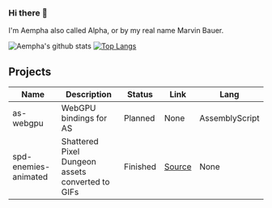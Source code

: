### Hi there 👋
I'm Aempha also called Alpha, or by my real name Marvin Bauer.

![Aempha's github stats](https://github-readme-stats.vercel.app/api?username=aempha&bg_color=30,e96443,904e95&title_color=fff&text_color=fff)
[![Top Langs](https://github-readme-stats.vercel.app/api/top-langs/?username=aempha&layout=compact)](https://github.com/anuraghazra/github-readme-stats)

## Projects
| Name                  | Description                                      | Status   | Link                                                     | Lang           |
| --------------------- | ------------------------------------------------ | -------- | -------------------------------------------------------- | -------------- |
| as-webgpu             | WebGPU bindings for AS                           | Planned  | None                                                     | AssemblyScript |
| spd-enemies-animated  | Shattered Pixel Dungeon assets converted to GIFs | Finished | [Source](https://github.com/aempha/spd-enemies-animated) | None           |
